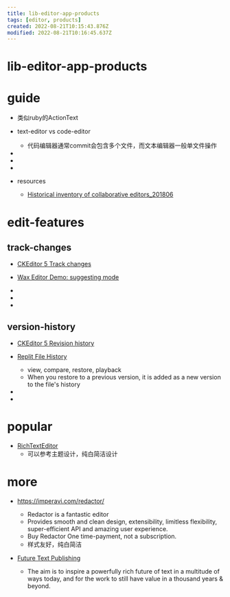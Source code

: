 ```yaml
---
title: lib-editor-app-products
tags: [editor, products]
created: 2022-08-21T10:15:43.876Z
modified: 2022-08-21T10:16:45.637Z
---
```


# lib-editor-app-products

# guide

- 类似ruby的ActionText

- text-editor vs code-editor
  - 代码编辑器通常commit会包含多个文件，而文本编辑器一般单文件操作

- 
- 
- 

- resources
  - [Historical inventory of collaborative editors_201806](https://anarc.at/blog/2018-06-26-collaborative-editors-history/)
# edit-features

## track-changes

- [CKEditor 5 Track changes](https://ckeditor.com/docs/ckeditor5/latest/features/collaboration/track-changes/track-changes.html)

- [Wax Editor Demo: suggesting mode](https://demo.waxjs.net/)

- 
- 
- 

## version-history

- [CKEditor 5 Revision history](https://ckeditor.com/docs/ckeditor5/latest/features/collaboration/revision-history/revision-history.html)

- [Replit File History](https://docs.replit.com/replit-workspace/workspace-features/file-history)
  - view, compare, restore, playback
  - When you restore to a previous version, it is added as a new version to the file's history

- 
- 

# popular
- [RichTextEditor](https://richtexteditor.com/)
  - 可以参考主题设计，纯白简洁设计
# more
- https://imperavi.com/redactor/
  - Redactor is a fantastic editor 
  - Provides smooth and clean design, extensibility, limitless flexibility, super-efficient API and amazing user experience.
  - Buy Redactor One time-payment, not a subscription.
  - 样式友好，纯白简洁

- [Future Text Publishing](https://futuretextpublishing.com/)
  - The aim is to inspire a powerfully rich future of text in a multitude of ways today, and for the work to still have value in a thousand years & beyond.

